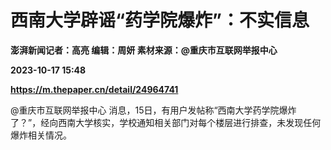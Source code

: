 # 西南大学辟谣“药学院爆炸”：不实信息
**澎湃新闻记者：高亮 编辑：周妍 素材来源：@重庆市互联网举报中心**

**2023-10-17 15:48**

**https://m.thepaper.cn/detail/24964741**

@重庆市互联网举报中心 消息，15日，有用户发帖称“西南大学药学院爆炸了？”，经向西南大学核实，学校通知相关部门对每个楼层进行排查，未发现任何爆炸相关情况。